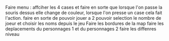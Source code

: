 Faire menu : affciher les 4 cases et faire en sorte que lorsque l'on passe la souris dessus elle change de couleur, lorsque l'on presse un case cela fait l'action.
faire en sorte de pouvoir jouer a 2 
pouvoir selection le nombre de joeur et choisir les noms depuis le jeu 
Faire les bordures de la map 
faire les deplacements du personnages 1 et du personnages 2 
faire les diffenres niveau 
